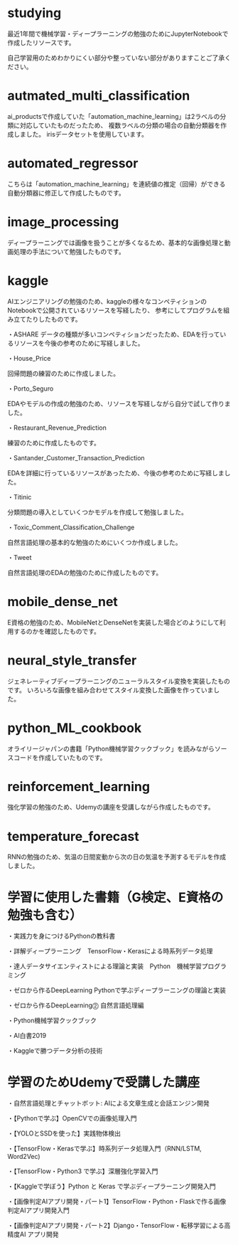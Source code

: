 # studying
最近1年間で機械学習・ディープラーニングの勉強のためにJupyterNotebookで作成したリソースです。

自己学習用のためわかりにくい部分や整っていない部分がありますことご了承ください。


# autmated_multi_classification

ai_productsで作成していた「automation_machine_learning」は2ラベルの分類に対応していたものだったため、
複数ラベルの分類の場合の自動分類器を作成しました。
irisデータセットを使用しています。


# automated_regressor

こちらは「automation_machine_learning」を連続値の推定（回帰）ができる自動分類器に修正して作成したものです。


# image_processing

ディープラーニングでは画像を扱うことが多くなるため、基本的な画像処理と動画処理の手法について勉強したものです。


# kaggle

AIエンジニアリングの勉強のため、kaggleの様々なコンペティションのNotebookで公開されているリソースを写経したり、
参考にしてプログラムを組み立てたりしたものです。

・ASHARE
データの種類が多いコンペティションだったため、EDAを行っているリソースを今後の参考のために写経しました。

・House_Price

回帰問題の練習のために作成しました。

・Porto_Seguro

EDAやモデルの作成の勉強のため、リソースを写経しながら自分で試して作りました。

・Restaurant_Revenue_Prediction

練習のために作成したものです。

・Santander_Customer_Transaction_Prediction

EDAを詳細に行っているリソースがあったため、今後の参考のために写経しました。

・Titinic

分類問題の導入としていくつかモデルを作成して勉強しました。

・Toxic_Comment_Classification_Challenge

自然言語処理の基本的な勉強のためにいくつか作成しました。

・Tweet

自然言語処理のEDAの勉強のために作成したものです。


# mobile_dense_net


E資格の勉強のため、MobileNetとDenseNetを実装した場合どのようにして利用するのかを確認したものです。


# neural_style_transfer

ジェネレーティブディープラーニングのニューラルスタイル変換を実装したものです。
いろいろな画像を組み合わせてスタイル変換した画像を作っていました。


# python_ML_cookbook

オライリージャパンの書籍「Python機械学習クックブック」を読みながらソースコードを作成していたものです。


# reinforcement_learning

強化学習の勉強のため、Udemyの講座を受講しながら作成したものです。


# temperature_forecast

RNNの勉強のため、気温の日間変動から次の日の気温を予測するモデルを作成しました。


# 学習に使用した書籍（G検定、E資格の勉強も含む）
・実践力を身につけるPythonの教科書

・詳解ディープラーニング　TensorFlow・Kerasによる時系列データ処理

・達人データサイエンティストによる理論と実装　Python　機械学習プログラミング

・ゼロから作るDeepLearning Pythonで学ぶディープラーニングの理論と実装

・ゼロから作るDeepLearning⓶ 自然言語処理編

・Python機械学習クックブック

・AI白書2019

・Kaggleで勝つデータ分析の技術

# 学習のためUdemyで受講した講座
・自然言語処理とチャットボット: AIによる文章生成と会話エンジン開発

・【Pythonで学ぶ】OpenCVでの画像処理入門

・【YOLOとSSDを使った】実践物体検出

・【TensorFlow・Kerasで学ぶ】時系列データ処理入門（RNN/LSTM, Word2Vec)

・【TensorFlow・Python3 で学ぶ】深層強化学習入門

・【Kaggleで学ぼう】Python と Keras で学ぶディープラーニング開発入門

・【画像判定AIアプリ開発・パート1】TensorFlow・Python・Flaskで作る画像判定AIアプリ開発入門

・【画像判定AIアプリ開発・パート2】Django・TensorFlow・転移学習による高精度AI アプリ開発
